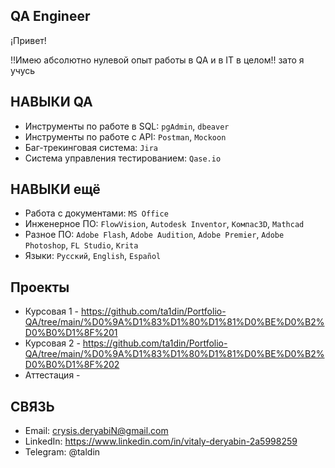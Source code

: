 ## QA Engineer

¡Привет!

!!Имею абсолютно нулевой опыт работы в QA и в IT в целом!!
зато я учусь


## НАВЫКИ QA
- Инструменты по работе в SQL: ``pgAdmin``, ``dbeaver``
- Инструменты по работе с API: ``Postman``, ``Mockoon``
- Баг-трекинговая система: ``Jira``
- Система управления тестированием: ``Qase.io``

## НАВЫКИ ещё
- Работа с документами: ``MS Office``
- Инженерное ПО: ``FlowVision``, ``Autodesk Inventor``, ``Компас3D``, ``Mathcad``
- Разное ПО: ``Adobe Flash``, ``Adobe Audition``, ``Adobe Premier``, ``Adobe Photoshop``, ``FL Studio``, ``Krita``
- Языки: ``Русский``, ``English``, ``Español``

## Проекты
- Курсовая 1 - https://github.com/ta1din/Portfolio-QA/tree/main/%D0%9A%D1%83%D1%80%D1%81%D0%BE%D0%B2%D0%B0%D1%8F%201
- Курсовая 2 - https://github.com/ta1din/Portfolio-QA/tree/main/%D0%9A%D1%83%D1%80%D1%81%D0%BE%D0%B2%D0%B0%D1%8F%202
- Аттестация - 


## СВЯЗЬ
- Email: crysis.deryabiN@gmail.com
- LinkedIn: https://www.linkedin.com/in/vitaly-deryabin-2a5998259
- Telegram: @taldin
